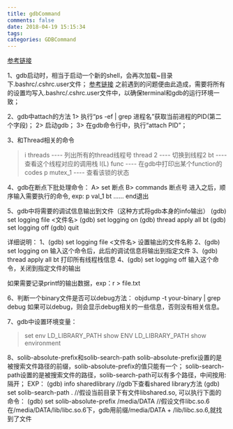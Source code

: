 ```yaml
---
title: gdbCommand
comments: false
date: 2018-04-19 15:15:34
tags:
categories: GDBCommand
---
```


[参考链接](https://blog.csdn.net/yuyunliuhen/article/details/41673599)


1、gdb启动时，相当于启动一个新的shell，会再次加载~目录下.bashrc/.cshrc.user文件；
   [参考链接](http://blog.sina.com.cn/s/blog_80ce3a550101m3l5.html)
   之前遇到的问题便由此造成，需要将所有的设置均写入.bashrc/.cshrc.user文件中，以确保terminal和gdb的运行环境一致；


2、gdb中attach的方法
   1> 执行“ps -ef | grep 进程名”获取当前进程的PID(第二个字段)；
   2> 启动gdb；
   3> 在gdb命令行中，执行“attach PID”；


3、和Thread相关的命令
   > i threads ---- 列出所有的thread线程号
   > thread 2  ---- 切换到线程2
   > bt        ---- 查看这个线程对应的调用栈
   > l(L) func ---- 在gdb中打印出某个function的codes
   > p mutex\_1 ---- 查看该锁的状态


4、gdb在断点下批处理命令：
   A> set 断点
   B> commands 断点号
   	       进入之后，顺序输入需要执行的命令,
	  exp: p val_1
	       bt
	       ......
               end退出


5、gdb中将需要的调试信息输出到文件（这种方式将gdb本身的info输出）
   (gdb) set logging file <文件名>
   (gdb) set logging on
   (gdb) thread apply all bt
   (gdb) set logging off
   (gdb) quit

详细说明：
   1、(gdb) set logging file <文件名>
      设置输出的文件名称
   2、(gdb) set logging on
      输入这个命令后，此后的调试信息将输出到指定文件
   3、(gdb) thread apply all bt
      打印所有线程栈信息
   4、(gdb) set logging off
      输入这个命令，关闭到指定文件的输出

   如果需要记录printf的输出数据，exp：r > file.txt


6、判断一个binary文件是否可以debug方法：
   objdump -t your-binary | grep debug
   如果可以debug，则会显示debug相关的一些信息，否则没有相关信息。


7、gdb中设置环境变量：
   > set  env LD\_LIBRARY\_PATH
   > show ENV LD\_LIBRARY\_PATH
   > show environment


8、solib-absolute-prefix和solib-search-path
   solib-absolute-prefix设置的是被搜索文件路径的前缀，solib-absolute-prefix的值只能有一个；
   solib-search-path设置的是被搜索文件的路径，solib-search-path可以有多个路径，中间按用:隔开；
   EXP：
   (gdb) info sharedlibrary                    //gdb下查看shared library方法
   (gdb) set solib-search-path .               //假设当前目录下有文件libshared.so, 可以执行下面的命令：
   (gdb) set solib-absolute-prefix /media/DATA //假设文件libc.so.6在/media/DATA/lib/libc.so.6下，gdb用前缀/media/DATA + /lib/libc.so.6,就找到了文件

